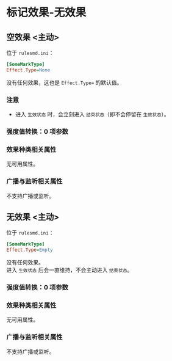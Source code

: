 # 标记效果-无效果

## 空效果 <主动>

位于 `rulesmd.ini`：

```ini
[SomeMarkType]
Effect.Type=None
```

没有任何效果，这也是 `Effect.Type=` 的默认值。 

### 注意

* 进入 `生效状态` 时，会立刻进入 `结束状态`（即不会停留在 `生效状态`）。

### 强度值转换：0 项参数

### 效果种类相关属性

无可用属性。

### 广播与监听相关属性

不支持广播或监听。



## 无效果 <主动>

位于 `rulesmd.ini`：

```ini
[SomeMarkType]
Effect.Type=Empty
```

没有任何效果。  
进入 `生效状态` 后会一直维持，不会主动进入 `结束状态`。

### 强度值转换：0 项参数

### 效果种类相关属性

无可用属性。

### 广播与监听相关属性

不支持广播或监听。